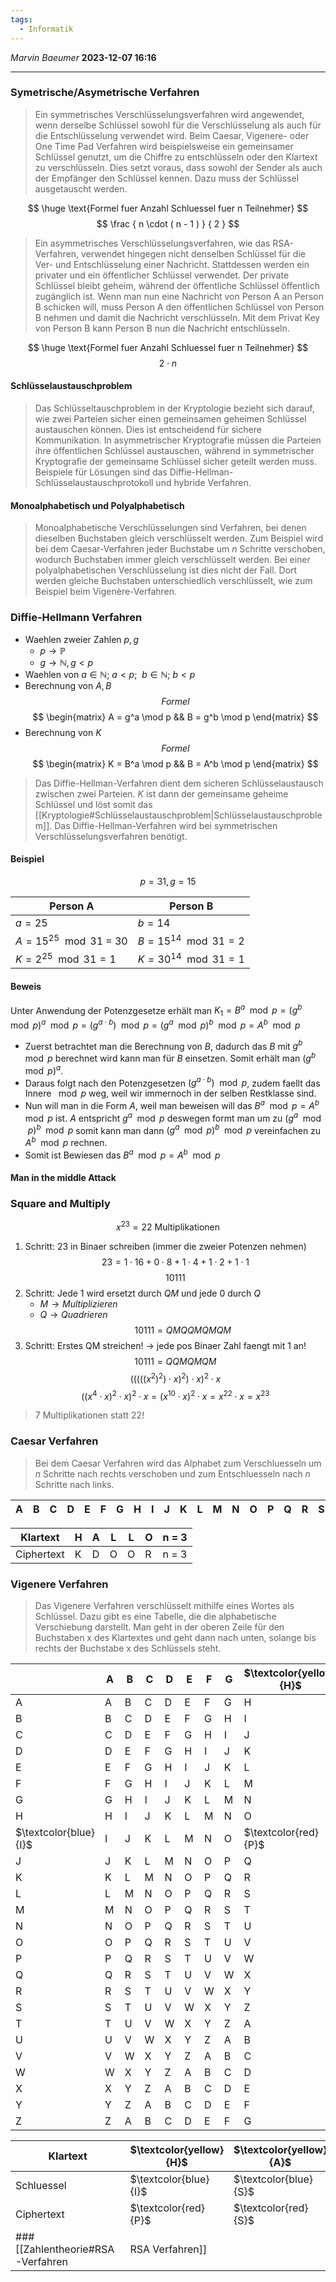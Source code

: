 ```yaml
---
tags:
  - Informatik
---
```

*Marvin Baeumer* **2023-12-07 16:16**

---
### Symetrische/Asymetrische Verfahren
> Ein symmetrisches Verschlüsselungsverfahren wird angewendet, wenn derselbe Schlüssel sowohl für die Verschlüsselung als auch für die Entschlüsselung verwendet wird. Beim Caesar, Vigenere- oder One Time Pad Verfahren wird beispielsweise ein gemeinsamer Schlüssel genutzt, um die Chiffre zu entschlüsseln oder den Klartext zu verschlüsseln. Dies setzt voraus, dass sowohl der Sender als auch der Empfänger den Schlüssel kennen. Dazu muss der Schlüssel ausgetauscht werden.

$$
\huge \text{Formel fuer Anzahl Schluessel fuer n Teilnehmer}
$$
$$
\frac
{
n \cdot ( n - 1 )
}
{
2
}
$$

> Ein asymmetrisches Verschlüsselungsverfahren, wie das RSA-Verfahren, verwendet hingegen nicht denselben Schlüssel für die Ver- und Entschlüsselung einer Nachricht. Stattdessen werden ein privater und ein öffentlicher Schlüssel verwendet. Der private Schlüssel bleibt geheim, während der öffentliche Schlüssel öffentlich zugänglich ist. Wenn man nun eine Nachricht von Person A an Person B schicken will, muss Person A den öffentlichen Schlüssel von Person B nehmen und damit die Nachricht verschlüsseln. Mit dem Privat Key von Person B kann Person B nun die Nachricht entschlüsseln.

$$
\huge \text{Formel fuer Anzahl Schluessel fuer n Teilnehmer}
$$
$$
2 \cdot n
$$

<div style="page-break-after: always;"></div>

#### Schlüsselaustauschproblem
> Das Schlüsseltauschproblem in der Kryptologie bezieht sich darauf, wie zwei Parteien sicher einen gemeinsamen geheimen Schlüssel austauschen können. Dies ist entscheidend für sichere Kommunikation. In asymmetrischer Kryptografie müssen die Parteien ihre öffentlichen Schlüssel austauschen, während in symmetrischer Kryptografie der gemeinsame Schlüssel sicher geteilt werden muss. Beispiele für Lösungen sind das Diffie-Hellman-Schlüsselaustauschprotokoll und hybride Verfahren.

#### Monoalphabetisch und Polyalphabetisch 
> Monoalphabetische Verschlüsselungen sind Verfahren, bei denen dieselben Buchstaben gleich verschlüsselt werden. Zum Beispiel wird bei dem Caesar-Verfahren jeder Buchstabe um $n$ Schritte verschoben, wodurch Buchstaben immer gleich verschlüsselt werden. Bei einer polyalphabetischen Verschlüsselung ist dies nicht der Fall. Dort werden gleiche Buchstaben unterschiedlich verschlüsselt, wie zum Beispiel beim Vigenère-Verfahren.

<div style="page-break-after: always;"></div>

### Diffie-Hellmann Verfahren
- Waehlen zweier Zahlen $p,g$
	- $p \rightarrow \mathbb{P}$
	- $g \rightarrow \mathbb{N}, g < p$ 
- Waehlen von $a \in \mathbb{N}; ~ a < p; ~~ b \in \mathbb{N}; ~ b < p$
- Berechnung von $A, B$ 
$$
Formel
$$
$$
\begin{matrix}
A = g^a \mod p && B = g^b \mod p
\end{matrix}
$$
- Berechnung von $K$
$$
Formel
$$
$$
\begin{matrix}
K = B^a \mod p && B = A^b \mod p
\end{matrix}
$$
> Das Diffie-Hellman-Verfahren dient dem sicheren Schlüsselaustausch zwischen zwei Parteien. $K$ ist dann der gemeinsame geheime Schlüssel und löst somit das [[Kryptologie#Schlüsselaustauschproblem|Schlüsselaustauschproblem]]. Das Diffie-Hellman-Verfahren wird bei symmetrischen Verschlüsselungsverfahren benötigt.
#### Beispiel
$$
p = 31, 
g = 15
$$

| Person A                   | Person B                  |
| -------------------------- | ------------------------- |
| $a = 25$                   | $b = 14$                  |
| $A = 15^{25} \mod 31$ = 30 | $B = 15^{14} \mod 31 = 2$ |
| $K = 2^{25} \mod 31 = 1$   | $K = 30^{14} \mod 31 = 1$ |

<div style="page-break-after: always;"></div>

#### Beweis
Unter Anwendung der Potenzgesetze erhält man $K_1 = B^a \mod p = (g^b \mod p)^a \mod p = (g^{a \cdot b}) \mod p = (g^a \mod p)^b \mod p = A^b \mod p$
- Zuerst betrachtet man die Berechnung von $B$, dadurch das $B$ mit $g^b \mod p$ berechnet wird kann man für $B$ einsetzen. Somit erhält man $(g^b \mod p)^a$.
- Daraus folgt nach den Potenzgesetzen $(g^{a \cdot b}) \mod p$, zudem faellt das Innere $\mod p$ weg, weil wir immernoch in der selben Restklasse sind.
- Nun will man in die Form $A$, weil man beweisen will das $B^a \mod p = A^b \mod p$ ist. $A$ entspricht $g^a \mod p$ deswegen formt man um zu $(g^a \mod p)^b \mod p$ somit kann man dann $(g^a \mod p)^b \mod p$ vereinfachen zu $A^b \mod p$ rechnen.
- Somit ist Bewiesen das $B^a \mod p = A^b \mod p$
#### Man in the middle Attack


<div style="page-break-after: always;"></div>

### Square and Multiply 
$$
x^{23} = 22 ~ \text{Multiplikationen}
$$
1. Schritt: 23 in Binaer schreiben (immer die zweier Potenzen nehmen)
$$
23 = 1 \cdot 16 + 0 \cdot 8 + 1 \cdot 4 + 1 \cdot 2 + 1 \cdot 1
$$
$$
10111
$$
2. Schritt: Jede 1 wird ersetzt durch $QM$ und jede $0$ durch $Q$
	- $M \rightarrow Multiplizieren$
	- $Q \rightarrow Quadrieren$
$$
10111 = QMQQMQMQM
$$
3. Schritt: Erstes QM streichen! $\rightarrow$ jede pos Binaer Zahl faengt mit 1 an!
$$
10111 = QQMQMQM
$$
$$
(((((x^2)^2) \cdot x)^2)\cdot x)^2 \cdot x
$$
$$
((x^4 \cdot x)^2 \cdot x)^2 \cdot x = (x^{10} \cdot x)^2 \cdot x = x^{22} \cdot x = x^{23}
$$
> 7 Multiplikationen statt 22!

<div style="page-break-after: always;"></div>

### Caesar Verfahren
> Bei dem Caesar Verfahren wird das Alphabet zum Verschluesseln um $n$ Schritte nach rechts verschoben und zum Entschluesseln nach $n$ Schritte nach links. 

| A | B | C | D | E | F | G | H | I | J | K | L | M | N | O | P | Q | R | S | T | U | V | W | X | Y | Z |
|---|---|---|---|---|---|---|---|---|---|---|---|---|---|---|---|---|---|---|---|---|---|---|---|---|---|

| Klartext   | H   | A   | L   | L   | O   | n = 3 |
| ---------- | --- | --- | --- | --- | --- |-------|
| Ciphertext | K   | D   | O   | O   | R   | n = 3 |

<div style="page-break-after: always;"></div>

### Vigenere Verfahren
> Das Vigenere Verfahren verschlüsselt mithilfe eines Wortes als Schlüssel. Dazu gibt es eine Tabelle, die die alphabetische Verschiebung darstellt. Man geht in der oberen Zeile für den Buchstaben x des Klartextes und geht dann nach unten, solange bis rechts der Buchstabe x des Schlüssels steht.

<div style="page-break-after: always;"></div>

|   | A | B | C | D | E | F | G | $\textcolor{yellow}{H}$| I | J | K | L | M | N | O | P | Q | R | S | T | U | V | W | X | Y | Z |
|---|---|---|---|---|---|---|---|---|---|---|---|---|---|---|---|---|---|---|---|---|---|---|---|---|---|---|
| A | A | B | C | D | E | F | G | H | I | J | K | L | M | N | O | P | Q | R | S | T | U | V | W | X | Y | Z |
| B | B | C | D | E | F | G | H | I | J | K | L | M | N | O | P | Q | R | S | T | U | V | W | X | Y | Z | A |
| C | C | D | E | F | G | H | I | J | K | L | M | N | O | P | Q | R | S | T | U | V | W | X | Y | Z | A | B |
| D | D | E | F | G | H | I | J | K | L | M | N | O | P | Q | R | S | T | U | V | W | X | Y | Z | A | B | C |
| E | E | F | G | H | I | J | K | L | M | N | O | P | Q | R | S | T | U | V | W | X | Y | Z | A | B | C | D |
| F | F | G | H | I | J | K | L | M | N | O | P | Q | R | S | T | U | V | W | X | Y | Z | A | B | C | D | E |
| G | G | H | I | J | K | L | M | N | O | P | Q | R | S | T | U | V | W | X | Y | Z | A | B | C | D | E | F |
| H | H | I | J | K | L | M | N | O | P | Q | R | S | T | U | V | W | X | Y | Z | A | B | C | D | E | F | G |
| $\textcolor{blue}{I}$ | I | J | K | L | M | N | O | $\textcolor{red}{P}$ | Q | R | S | T | U | V | W | X | Y | Z | A | B | C | D | E | F | G | H |
| J | J | K | L | M | N | O | P | Q | R | S | T | U | V | W | X | Y | Z | A | B | C | D | E | F | G | H | I |
| K | K | L | M | N | O | P | Q | R | S | T | U | V | W | X | Y | Z | A | B | C | D | E | F | G | H | I | J |
| L | L | M | N | O | P | Q | R | S | T | U | V | W | X | Y | Z | A | B | C | D | E | F | G | H | I | J | K |
| M | M | N | O | P | Q | R | S | T | U | V | W | X | Y | Z | A | B | C | D | E | F | G | H | I | J | K | L |
| N | N | O | P | Q | R | S | T | U | V | W | X | Y | Z | A | B | C | D | E | F | G | H | I | J | K | L | M |
| O | O | P | Q | R | S | T | U | V | W | X | Y | Z | A | B | C | D | E | F | G | H | I | J | K | L | M | N |
| P | P | Q | R | S | T | U | V | W | X | Y | Z | A | B | C | D | E | F | G | H | I | J | K | L | M | N | O |
| Q | Q | R | S | T | U | V | W | X | Y | Z | A | B | C | D | E | F | G | H | I | J | K | L | M | N | O | P |
| R | R | S | T | U | V | W | X | Y | Z | A | B | C | D | E | F | G | H | I | J | K | L | M | N | O | P | Q |
| S | S | T | U | V | W | X | Y | Z | A | B | C | D | E | F | G | H | I | J | K | L | M | N | O | P | Q | R |
| T | T | U | V | W | X | Y | Z | A | B | C | D | E | F | G | H | I | J | K | L | M | N | O | P | Q | R | S |
| U | U | V | W | X | Y | Z | A | B | C | D | E | F | G | H | I | J | K | L | M | N | O | P | Q | R | S | T |
| V | V | W | X | Y | Z | A | B | C | D | E | F | G | H | I | J | K | L | M | N | O | P | Q | R | S | T | U |
| W | W | X | Y | Z | A | B | C | D | E | F | G | H | I | J | K | L | M | N | O | P | Q | R | S | T | U | V |
| X | X | Y | Z | A | B | C | D | E | F | G | H | I | J | K | L | M | N | O | P | Q | R | S | T | U | V | W |
| Y | Y | Z | A | B | C | D | E | F | G | H | I | J | K | L | M | N | O | P | Q | R | S | T | U | V | W | X |
| Z | Z | A | B | C | D | E | F | G | H | I | J | K | L | M | N | O | P | Q | R | S | T | U | V | W | X | Y |

| Klartext   | $\textcolor{yellow}{H}$   | $\textcolor{yellow}{A}$    | $\textcolor{yellow}{L}$    | $\textcolor{yellow}{L}$    | $\textcolor{yellow}{O}$   | n = IST |
| ---------- | --- | --- | --- | --- | --- | ------- |
| Schluessel | $\textcolor{blue}{I}$   | $\textcolor{blue}{S}$   | $\textcolor{blue}{T}$   | $\textcolor{blue}{I}$   | $\textcolor{blue}{T}$   | n = IST |
| Ciphertext | $\textcolor{red}{P}$   | $\textcolor{red}{S}$   | $\textcolor{red}{E}$  | $\textcolor{red}{T}$    | $\textcolor{red}{G}$    | n = IST |      
### [[Zahlentheorie#RSA-Verfahren|RSA Verfahren]]


